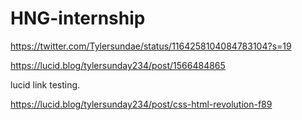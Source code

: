 # HNG-internship

https://twitter.com/Tylersundae/status/1164258104084783104?s=19

https://lucid.blog/tylersunday234/post/1566484865

lucid link testing.

https://lucid.blog/tylersunday234/post/css-html-revolution-f89

